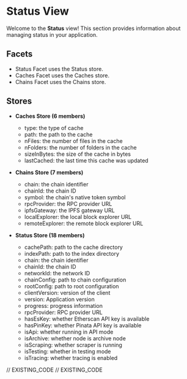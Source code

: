 <!--
Copyright 2016, 2026 The Authors. All rights reserved.
Use of this source code is governed by a license that can
be found in the LICENSE file.

Parts of this file were auto generated. Edit only those parts of
the code inside of 'EXISTING_CODE' tags.
-->
# Status View

Welcome to the **Status** view! This section provides information about managing status in your application.

## Facets

- Status Facet uses the Status store.
- Caches Facet uses the Caches store.
- Chains Facet uses the Chains store.

## Stores

- **Caches Store (6 members)**

  - type: the type of cache
  - path: the path to the cache
  - nFiles: the number of files in the cache
  - nFolders: the number of folders in the cache
  - sizeInBytes: the size of the cache in bytes
  - lastCached: the last time this cache was updated

- **Chains Store (7 members)**

  - chain: the chain identifier
  - chainId: the chain ID
  - symbol: the chain's native token symbol
  - rpcProvider: the RPC provider URL
  - ipfsGateway: the IPFS gateway URL
  - localExplorer: the local block explorer URL
  - remoteExplorer: the remote block explorer URL

- **Status Store (18 members)**

  - cachePath: path to the cache directory
  - indexPath: path to the index directory
  - chain: the chain identifier
  - chainId: the chain ID
  - networkId: the network ID
  - chainConfig: path to chain configuration
  - rootConfig: path to root configuration
  - clientVersion: version of the client
  - version: Application version
  - progress: progress information
  - rpcProvider: RPC provider URL
  - hasEsKey: whether Etherscan API key is available
  - hasPinKey: whether Pinata API key is available
  - isApi: whether running in API mode
  - isArchive: whether node is archive node
  - isScraping: whether scraper is running
  - isTesting: whether in testing mode
  - isTracing: whether tracing is enabled

// EXISTING_CODE
// EXISTING_CODE
